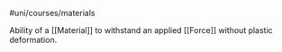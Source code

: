 #uni/courses/materials 

Ability of a [[Material]] to withstand an applied [[Force]] without plastic deformation.